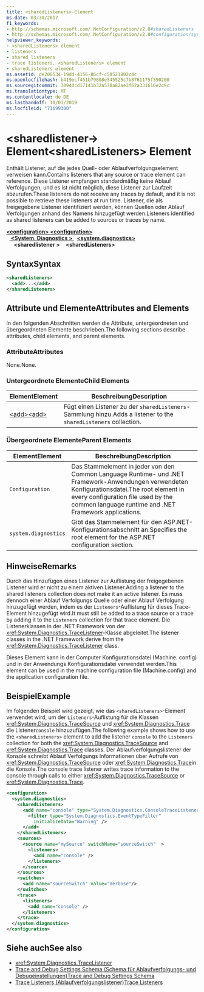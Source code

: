 ```yaml
---
title: <sharedListeners>-Element
ms.date: 03/30/2017
f1_keywords:
- http://schemas.microsoft.com/.NetConfiguration/v2.0#sharedListeners
- http://schemas.microsoft.com/.NetConfiguration/v2.0#configuration/system.diagnostics/sharedListeners
helpviewer_keywords:
- <sharedListeners> element
- listeners
- shared listeners
- trace listeners, <sharedListeners> element
- sharedListeners element
ms.assetid: de200534-19dd-4156-86cf-c50521802c4c
ms.openlocfilehash: b419ecf451b79808e545525c7b8761175f390200
ms.sourcegitcommit: 3094dcd17141b32a570a82ae3f62a331616e2c9c
ms.translationtype: MT
ms.contentlocale: de-DE
ms.lasthandoff: 10/01/2019
ms.locfileid: "71699300"
---
```

# <a name="sharedlisteners-element"></a><span data-ttu-id="bea8c-102">\<sharedlistener-> Element</span><span class="sxs-lookup"><span data-stu-id="bea8c-102">\<sharedListeners> Element</span></span>
<span data-ttu-id="bea8c-103">Enthält Listener, auf die jedes Quell- oder Ablaufverfolgungselement verweisen kann.</span><span class="sxs-lookup"><span data-stu-id="bea8c-103">Contains listeners that any source or trace element can reference.</span></span>  <span data-ttu-id="bea8c-104">Diese Listener empfangen standardmäßig keine Ablauf Verfolgungen, und es ist nicht möglich, diese Listener zur Laufzeit abzurufen.</span><span class="sxs-lookup"><span data-stu-id="bea8c-104">These listeners do not receive any traces by default, and it is not possible to retrieve these listeners at run time.</span></span> <span data-ttu-id="bea8c-105">Listener, die als freigegebene Listener identifiziert werden, können Quellen oder Ablauf Verfolgungen anhand des Namens hinzugefügt werden.</span><span class="sxs-lookup"><span data-stu-id="bea8c-105">Listeners identified as shared listeners can be added to sources or traces by name.</span></span>  
  
[<span data-ttu-id="bea8c-106"> **\<configuration>** </span><span class="sxs-lookup"><span data-stu-id="bea8c-106">**\<configuration>**</span></span>](../configuration-element.md)  
<span data-ttu-id="bea8c-107">&nbsp;&nbsp;[ **\<System. Diagnostics >** ](system-diagnostics-element.md)</span><span class="sxs-lookup"><span data-stu-id="bea8c-107">&nbsp;&nbsp;[**\<system.diagnostics>**](system-diagnostics-element.md)</span></span>  
<span data-ttu-id="bea8c-108">&nbsp;&nbsp;&nbsp;&nbsp; **\<sharedlistener >**</span><span class="sxs-lookup"><span data-stu-id="bea8c-108">&nbsp;&nbsp;&nbsp;&nbsp;**\<sharedListeners>**</span></span>  
  
## <a name="syntax"></a><span data-ttu-id="bea8c-109">Syntax</span><span class="sxs-lookup"><span data-stu-id="bea8c-109">Syntax</span></span>  
  
```xml  
<sharedListeners>   
  <add>...</add>  
</sharedListeners>  
```  
  
## <a name="attributes-and-elements"></a><span data-ttu-id="bea8c-110">Attribute und Elemente</span><span class="sxs-lookup"><span data-stu-id="bea8c-110">Attributes and Elements</span></span>  
 <span data-ttu-id="bea8c-111">In den folgenden Abschnitten werden die Attribute, untergeordneten und übergeordneten Elemente beschrieben.</span><span class="sxs-lookup"><span data-stu-id="bea8c-111">The following sections describe attributes, child elements, and parent elements.</span></span>  
  
### <a name="attributes"></a><span data-ttu-id="bea8c-112">Attribute</span><span class="sxs-lookup"><span data-stu-id="bea8c-112">Attributes</span></span>  
 <span data-ttu-id="bea8c-113">None.</span><span class="sxs-lookup"><span data-stu-id="bea8c-113">None.</span></span>  
  
### <a name="child-elements"></a><span data-ttu-id="bea8c-114">Untergeordnete Elemente</span><span class="sxs-lookup"><span data-stu-id="bea8c-114">Child Elements</span></span>  
  
|<span data-ttu-id="bea8c-115">Element</span><span class="sxs-lookup"><span data-stu-id="bea8c-115">Element</span></span>|<span data-ttu-id="bea8c-116">Beschreibung</span><span class="sxs-lookup"><span data-stu-id="bea8c-116">Description</span></span>|  
|-------------|-----------------|  
|[<span data-ttu-id="bea8c-117">\<add></span><span class="sxs-lookup"><span data-stu-id="bea8c-117">\<add></span></span>](add-element-for-listeners-for-trace.md)|<span data-ttu-id="bea8c-118">Fügt einen Listener zu der `sharedListeners`-Sammlung hinzu.</span><span class="sxs-lookup"><span data-stu-id="bea8c-118">Adds a listener to the `sharedListeners` collection.</span></span>|  
  
### <a name="parent-elements"></a><span data-ttu-id="bea8c-119">Übergeordnete Elemente</span><span class="sxs-lookup"><span data-stu-id="bea8c-119">Parent Elements</span></span>  
  
|<span data-ttu-id="bea8c-120">Element</span><span class="sxs-lookup"><span data-stu-id="bea8c-120">Element</span></span>|<span data-ttu-id="bea8c-121">Beschreibung</span><span class="sxs-lookup"><span data-stu-id="bea8c-121">Description</span></span>|  
|-------------|-----------------|  
|`Configuration`|<span data-ttu-id="bea8c-122">Das Stammelement in jeder von den Common Language Runtime- und .NET Framework-Anwendungen verwendeten Konfigurationsdatei.</span><span class="sxs-lookup"><span data-stu-id="bea8c-122">The root element in every configuration file used by the common language runtime and .NET Framework applications.</span></span>|  
|`system.diagnostics`|<span data-ttu-id="bea8c-123">Gibt das Stammelement für den ASP.NET-Konfigurationsabschnitt an.</span><span class="sxs-lookup"><span data-stu-id="bea8c-123">Specifies the root element for the ASP.NET configuration section.</span></span>|  
  
## <a name="remarks"></a><span data-ttu-id="bea8c-124">Hinweise</span><span class="sxs-lookup"><span data-stu-id="bea8c-124">Remarks</span></span>  
 <span data-ttu-id="bea8c-125">Durch das Hinzufügen eines Listener zur Auflistung der freigegebenen Listener wird er nicht zu einem aktiven Listener.</span><span class="sxs-lookup"><span data-stu-id="bea8c-125">Adding a listener to the shared listeners collection does not make it an active listener.</span></span> <span data-ttu-id="bea8c-126">Es muss dennoch einer Ablauf Verfolgungs Quelle oder einer Ablauf Verfolgung hinzugefügt werden, indem es der `Listeners`-Auflistung für dieses Trace-Element hinzugefügt wird.</span><span class="sxs-lookup"><span data-stu-id="bea8c-126">It must still be added to a trace source or a trace by adding it to the `Listeners` collection for that trace element.</span></span> <span data-ttu-id="bea8c-127">Die Listenerklassen in der .NET Framework von der <xref:System.Diagnostics.TraceListener>-Klasse abgeleitet.</span><span class="sxs-lookup"><span data-stu-id="bea8c-127">The listener classes in the .NET Framework derive from the <xref:System.Diagnostics.TraceListener> class.</span></span>  
  
 <span data-ttu-id="bea8c-128">Dieses Element kann in der Computer Konfigurationsdatei (Machine. config) und in der Anwendungs Konfigurationsdatei verwendet werden.</span><span class="sxs-lookup"><span data-stu-id="bea8c-128">This element can be used in the machine configuration file (Machine.config) and the application configuration file.</span></span>  
  
## <a name="example"></a><span data-ttu-id="bea8c-129">Beispiel</span><span class="sxs-lookup"><span data-stu-id="bea8c-129">Example</span></span>  
 <span data-ttu-id="bea8c-130">Im folgenden Beispiel wird gezeigt, wie das `<sharedListeners>`-Element verwendet wird, um der `Listeners`-Auflistung für die Klassen <xref:System.Diagnostics.TraceSource> und <xref:System.Diagnostics.Trace> die Listener`console` hinzuzufügen.</span><span class="sxs-lookup"><span data-stu-id="bea8c-130">The following example shows how to use the `<sharedListeners>` element to add the listener `console` to the `Listeners` collection for both the <xref:System.Diagnostics.TraceSource> and <xref:System.Diagnostics.Trace> classes.</span></span> <span data-ttu-id="bea8c-131">Der Ablaufverfolgungslistener der Konsole schreibt Ablauf Verfolgungs Informationen über Aufrufe von <xref:System.Diagnostics.TraceSource> oder <xref:System.Diagnostics.Trace>in die Konsole.</span><span class="sxs-lookup"><span data-stu-id="bea8c-131">The console trace listener writes trace information to the console through calls to either <xref:System.Diagnostics.TraceSource> or <xref:System.Diagnostics.Trace>.</span></span>  
  
```xml  
<configuration>  
  <system.diagnostics>  
    <sharedListeners>  
      <add name="console" type="System.Diagnostics.ConsoleTraceListener" >  
        <filter type="System.Diagnostics.EventTypeFilter"  
          initializeData="Warning" />  
      </add>  
    </sharedListeners>  
    <sources>  
      <source name="mySource" switchName="sourceSwitch"  >  
        <listeners>  
          <add name="console" />  
        </listeners>  
      </source>  
    </sources>  
    <switches>  
      <add name="sourceSwitch" value="Verbose"/>  
    </switches>  
    <trace>  
      <listeners>  
        <add name="console" />  
      </listeners>  
    </trace>  
  </system.diagnostics>  
</configuration>
```  
  
## <a name="see-also"></a><span data-ttu-id="bea8c-132">Siehe auch</span><span class="sxs-lookup"><span data-stu-id="bea8c-132">See also</span></span>

- <xref:System.Diagnostics.TraceListener>
- [<span data-ttu-id="bea8c-133">Trace and Debug Settings Schema (Schema für Ablaufverfolgungs- und Debugeinstellungen)</span><span class="sxs-lookup"><span data-stu-id="bea8c-133">Trace and Debug Settings Schema</span></span>](index.md)
- [<span data-ttu-id="bea8c-134">Trace Listeners (Ablaufverfolgungslistener)</span><span class="sxs-lookup"><span data-stu-id="bea8c-134">Trace Listeners</span></span>](../../../debug-trace-profile/trace-listeners.md)
